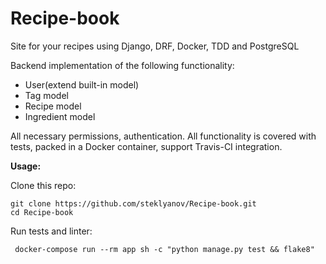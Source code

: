 # Recipe-book
Site for your recipes using Django, DRF, Docker, TDD and PostgreSQL

Backend implementation of the following functionality:

 - User(extend built-in model)
 - Tag model
 - Recipe model
 - Ingredient model

 All necessary permissions, authentication.
All functionality is covered with tests, packed in a Docker container, support Travis-CI integration.

**Usage:**

Clone this repo:

    git clone https://github.com/steklyanov/Recipe-book.git
    cd Recipe-book

Run tests and linter:

     docker-compose run --rm app sh -c "python manage.py test && flake8"